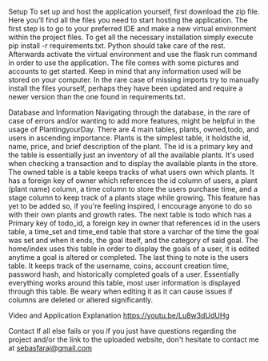 Setup
To set up and host the application yourself, first download the zip file. Here you’ll find all the files you need to start hosting the application. The first step is to go to your preferred IDE and make a new virtual environment within the project files. To get all the necessary installation simply execute pip install -r requirements.txt. Python should take care of the rest. Afterwards activate the virtual environment and use the flask run command in order to use the application. The file comes with some pictures and accounts to get started. Keep in mind that any information used will be stored on your computer. In the rare case of missing imports try to manually install the files yourself, perhaps they have been updated and require a newer version than the one found in requirements.txt. 

Database and Information
Navigating through the database, in the rare of case of errors and/or wanting to add more features, might be helpful in the usage of PlantingyourDay. There are 4 main tables, plants, owned,todo, and users in ascending importance. Plants is the simplest table, it holdsthe id, name, price, and brief description of the plant. The id is a primary key and the table is essentially just an inventory of all the available plants. It's used when checking a transaction and to display the available plants in the store. The owned table is a table keeps tracks of what users own which plants. It has a foreign key of owner which references the id column of users, a plant (plant name) column, a time column to store the users purchase time, and a stage column to keep track of a plants stage while growing. This feature has yet to be added so, if you're feeling inspired, I encourage anyone to do so with their own plants and growth rates. The next table is todo which has a Primary key of todo_id, a foreign key in owner that references id in the users table, a time_set and time_end table that store a varchar of the time the goal was set and when it ends, the goal itself, and the category of said goal. The home/index uses this table in order to display the goals of a user, it is edited anytime a goal is altered or completed. The last thing to note is the users table. It keeps track of the username, coins, account creation time, password hash, and historically completed goals of a user. Essentially everything works around this table, most user information is displayed through this table. Be weary when editing it as it can cause issues if columns are deleted or altered significantly. 



Video and Application Explanation
https://youtu.be/Lu8w3dUdUHg

Contact
If all else fails or you if you just have questions regarding the project and/or the link to the uploaded website, don't hesitate to contact me at sebasfaraj@gmail.com